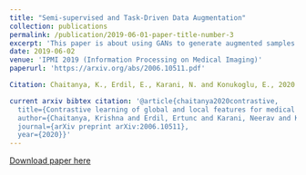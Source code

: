 ```yaml
---
title: "Semi-supervised and Task-Driven Data Augmentation"
collection: publications
permalink: /publication/2019-06-01-paper-title-number-3
excerpt: 'This paper is about using GANs to generate augmented samples that are optimal for the task performance (segmenation here).'
date: 2019-06-02
venue: 'IPMI 2019 (Information Processing on Medical Imaging)'
paperurl: 'https://arxiv.org/abs/2006.10511.pdf'

Citation: Chaitanya, K., Erdil, E., Karani, N. and Konukoglu, E., 2020. "Contrastive learning of global and local features for medical image segmentation with limited annotations." arXiv preprint arXiv:2006.10511.

current arxiv bibtex citation: '@article{chaitanya2020contrastive,
  title={Contrastive learning of global and local features for medical image segmentation with limited annotations},
  author={Chaitanya, Krishna and Erdil, Ertunc and Karani, Neerav and Konukoglu, Ender},
  journal={arXiv preprint arXiv:2006.10511},
  year={2020}}'
---
```


[Download paper here](https://arxiv.org/abs/2006.10511.pdf)


